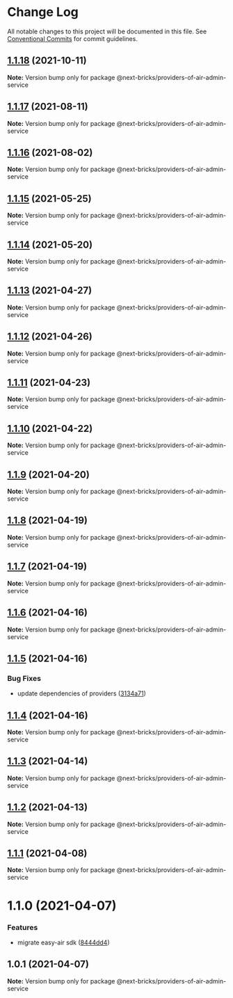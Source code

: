 # Change Log

All notable changes to this project will be documented in this file.
See [Conventional Commits](https://conventionalcommits.org) for commit guidelines.

## [1.1.18](https://github.com/easyops-cn/next-providers/compare/@next-bricks/providers-of-air-admin-service@1.1.17...@next-bricks/providers-of-air-admin-service@1.1.18) (2021-10-11)

**Note:** Version bump only for package @next-bricks/providers-of-air-admin-service

## [1.1.17](https://github.com/easyops-cn/next-providers/compare/@next-bricks/providers-of-air-admin-service@1.1.16...@next-bricks/providers-of-air-admin-service@1.1.17) (2021-08-11)

**Note:** Version bump only for package @next-bricks/providers-of-air-admin-service

## [1.1.16](https://github.com/easyops-cn/next-providers/compare/@next-bricks/providers-of-air-admin-service@1.1.15...@next-bricks/providers-of-air-admin-service@1.1.16) (2021-08-02)

**Note:** Version bump only for package @next-bricks/providers-of-air-admin-service

## [1.1.15](https://github.com/easyops-cn/next-providers/compare/@next-bricks/providers-of-air-admin-service@1.1.14...@next-bricks/providers-of-air-admin-service@1.1.15) (2021-05-25)

**Note:** Version bump only for package @next-bricks/providers-of-air-admin-service

## [1.1.14](https://github.com/easyops-cn/next-providers/compare/@next-bricks/providers-of-air-admin-service@1.1.13...@next-bricks/providers-of-air-admin-service@1.1.14) (2021-05-20)

**Note:** Version bump only for package @next-bricks/providers-of-air-admin-service

## [1.1.13](https://github.com/easyops-cn/next-providers/compare/@next-bricks/providers-of-air-admin-service@1.1.12...@next-bricks/providers-of-air-admin-service@1.1.13) (2021-04-27)

**Note:** Version bump only for package @next-bricks/providers-of-air-admin-service

## [1.1.12](https://github.com/easyops-cn/next-providers/compare/@next-bricks/providers-of-air-admin-service@1.1.11...@next-bricks/providers-of-air-admin-service@1.1.12) (2021-04-26)

**Note:** Version bump only for package @next-bricks/providers-of-air-admin-service

## [1.1.11](https://github.com/easyops-cn/next-providers/compare/@next-bricks/providers-of-air-admin-service@1.1.10...@next-bricks/providers-of-air-admin-service@1.1.11) (2021-04-23)

**Note:** Version bump only for package @next-bricks/providers-of-air-admin-service

## [1.1.10](https://github.com/easyops-cn/next-providers/compare/@next-bricks/providers-of-air-admin-service@1.1.9...@next-bricks/providers-of-air-admin-service@1.1.10) (2021-04-22)

**Note:** Version bump only for package @next-bricks/providers-of-air-admin-service

## [1.1.9](https://github.com/easyops-cn/next-providers/compare/@next-bricks/providers-of-air-admin-service@1.1.8...@next-bricks/providers-of-air-admin-service@1.1.9) (2021-04-20)

**Note:** Version bump only for package @next-bricks/providers-of-air-admin-service

## [1.1.8](https://github.com/easyops-cn/next-providers/compare/@next-bricks/providers-of-air-admin-service@1.1.7...@next-bricks/providers-of-air-admin-service@1.1.8) (2021-04-19)

**Note:** Version bump only for package @next-bricks/providers-of-air-admin-service

## [1.1.7](https://github.com/easyops-cn/next-providers/compare/@next-bricks/providers-of-air-admin-service@1.1.6...@next-bricks/providers-of-air-admin-service@1.1.7) (2021-04-19)

**Note:** Version bump only for package @next-bricks/providers-of-air-admin-service

## [1.1.6](https://github.com/easyops-cn/next-providers/compare/@next-bricks/providers-of-air-admin-service@1.1.5...@next-bricks/providers-of-air-admin-service@1.1.6) (2021-04-16)

**Note:** Version bump only for package @next-bricks/providers-of-air-admin-service

## [1.1.5](https://github.com/easyops-cn/next-providers/compare/@next-bricks/providers-of-air-admin-service@1.1.4...@next-bricks/providers-of-air-admin-service@1.1.5) (2021-04-16)

### Bug Fixes

- update dependencies of providers ([3134a71](https://github.com/easyops-cn/next-providers/commit/3134a71758f1ec4e9a0b5423e3f78d39e46bb196))

## [1.1.4](https://github.com/easyops-cn/next-providers/compare/@next-bricks/providers-of-air-admin-service@1.1.3...@next-bricks/providers-of-air-admin-service@1.1.4) (2021-04-16)

**Note:** Version bump only for package @next-bricks/providers-of-air-admin-service

## [1.1.3](https://github.com/easyops-cn/next-providers/compare/@next-bricks/providers-of-air-admin-service@1.1.2...@next-bricks/providers-of-air-admin-service@1.1.3) (2021-04-14)

**Note:** Version bump only for package @next-bricks/providers-of-air-admin-service

## [1.1.2](https://github.com/easyops-cn/next-providers/compare/@next-bricks/providers-of-air-admin-service@1.1.1...@next-bricks/providers-of-air-admin-service@1.1.2) (2021-04-13)

**Note:** Version bump only for package @next-bricks/providers-of-air-admin-service

## [1.1.1](https://github.com/easyops-cn/next-providers/compare/@next-bricks/providers-of-air-admin-service@1.1.0...@next-bricks/providers-of-air-admin-service@1.1.1) (2021-04-08)

**Note:** Version bump only for package @next-bricks/providers-of-air-admin-service

# 1.1.0 (2021-04-07)

### Features

- migrate easy-air sdk ([8444dd4](https://github.com/easyops-cn/next-providers/commit/8444dd49781a24e06d34d1b2581299030978e1c9))

## 1.0.1 (2021-04-07)

**Note:** Version bump only for package @next-bricks/providers-of-air-admin-service
